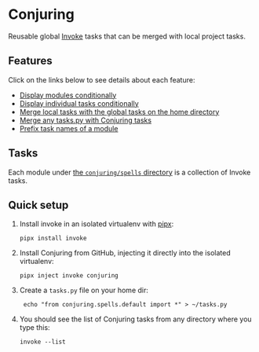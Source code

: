 # Conjuring

Reusable global [Invoke](https://github.com/pyinvoke/invoke) tasks that can be
merged with local project tasks.

## Features

Click on the links below to see details about each feature:

- [Display modules conditionally](https://andreoliwa.github.io/conjuring/features/#display-modules-conditionally)
- [Display individual tasks conditionally](https://andreoliwa.github.io/conjuring/features/#display-individual-tasks-conditionally)
- [Merge local tasks with the global tasks on the home directory](https://andreoliwa.github.io/conjuring/features/#merge-local-tasks-with-the-global-tasks-on-the-home-directory)
- [Merge any tasks.py with Conjuring tasks](https://andreoliwa.github.io/conjuring/features/#merge-any-taskspy-with-conjuring-tasks)
- [Prefix task names of a module](https://andreoliwa.github.io/conjuring/features/#prefix-task-names-of-a-module)

## Tasks

Each module under [the `conjuring/spells` directory](https://github.com/andreoliwa/conjuring/tree/master/src/conjuring/spells)
is a collection of Invoke tasks.

## Quick setup

1. Install invoke in an isolated virtualenv with [pipx](https://github.com/pypa/pipx):

   ```shell
   pipx install invoke
   ```

2. Install Conjuring from GitHub, injecting it directly into the isolated virtualenv:

   ```shell
   pipx inject invoke conjuring
   ```

3. Create a `tasks.py` file on your home dir:

   ```shell
    echo "from conjuring.spells.default import *" > ~/tasks.py
   ```

4. You should see the list of Conjuring tasks from any directory where you type this:

   ```shell
   invoke --list
   ```
